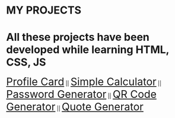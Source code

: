 # MY PROJECTS
# All these projects have been developed while learning HTML, CSS, JS
<a href="https://sikandaraja.github.io/html-css-js-project/Profile-card/" style="font-size:2em;">Profile Card</a> || <a href="https://sikandaraja.github.io/html-css-js-project/simple-calculator/" style="font-size:2em;">Simple Calculator</a> || <a href="https://sikandaraja.github.io/html-css-js-project/password-generator/" style="font-size:2em;">Password Generator</a> || <a href="https://sikandaraja.github.io/html-css-js-project/qr-generator/" style="font-size:2em;">QR Code Generator</a> || <a href="https://sikandaraja.github.io/html-css-js-project/quote-generator/" style="font-size:2em;">Quote Generator</a>
